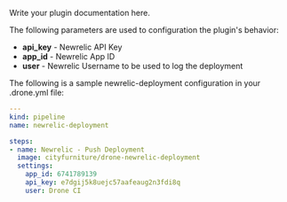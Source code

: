 Write your plugin documentation here.

The following parameters are used to configuration the plugin's behavior:

* **api_key** - Newrelic API Key
* **app_id** - Newrelic App ID
* **user** - Newrelic Username to be used to log the deployment


The following is a sample newrelic-deployment configuration in your 
.drone.yml file:

```yaml
---
kind: pipeline
name: newrelic-deployment

steps:
- name: Newrelic - Push Deployment
  image: cityfurniture/drone-newrelic-deployment
  settings:
    app_id: 6741789139
    api_key: e7dgij5k8uejc57aafeaug2n3fdi8q
    user: Drone CI
```